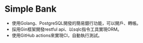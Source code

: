# Simple Bank
- 使用Golang、PostgreSQL開發的簡易銀行功能，可以開戶、轉帳。
- 採用Gin框架開發restful api、以sqlc指令工具實現ORM。
- 使用GitHub actions來實現CI，自動執行測試。
